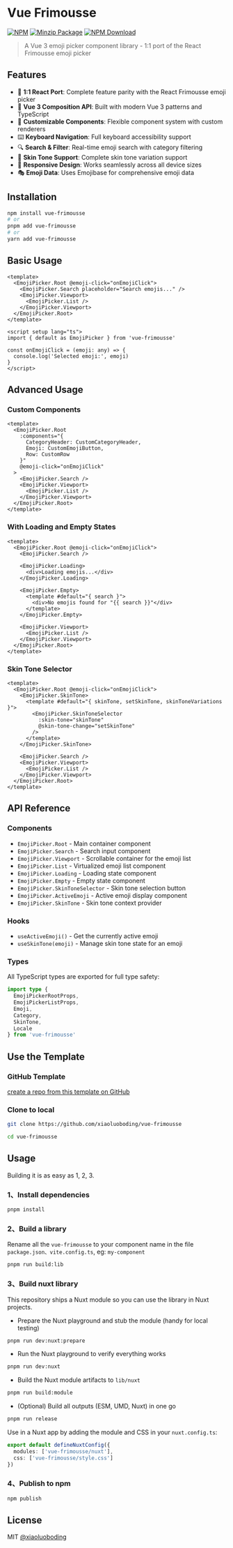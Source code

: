 # Vue Frimousse

[![NPM][npmBadge]][npmUrl]
[![Minzip Package][bundlePhobiaBadge]][bundlePhobiaUrl]
[![NPM Download][npmDtBadge]][npmDtUrl]

[npmBadge]: https://img.shields.io/npm/v/vue-frimousse.svg?maxAge=2592000
[npmUrl]: https://www.npmjs.com/package/vue-frimousse
[npmDtBadge]: https://img.shields.io/npm/dt/vue-frimousse.svg
[npmDtUrl]: https://www.npmjs.com/package/vue-frimousse
[bundlePhobiaBadge]: https://img.shields.io/bundlephobia/minzip/vue-frimousse
[bundlePhobiaUrl]: https://bundlephobia.com/package/vue-frimousse@latest

> A Vue 3 emoji picker component library - 1:1 port of the React Frimousse emoji picker

## Features

- 🎯 **1:1 React Port**: Complete feature parity with the React Frimousse emoji picker
- 🚀 **Vue 3 Composition API**: Built with modern Vue 3 patterns and TypeScript
- 🎨 **Customizable Components**: Flexible component system with custom renderers
- ⌨️ **Keyboard Navigation**: Full keyboard accessibility support
- 🔍 **Search & Filter**: Real-time emoji search with category filtering
- 🌈 **Skin Tone Support**: Complete skin tone variation support
- 📱 **Responsive Design**: Works seamlessly across all device sizes
- 🎭 **Emoji Data**: Uses Emojibase for comprehensive emoji data

## Installation

```bash
npm install vue-frimousse
# or
pnpm add vue-frimousse
# or
yarn add vue-frimousse
```

## Basic Usage

```vue
<template>
  <EmojiPicker.Root @emoji-click="onEmojiClick">
    <EmojiPicker.Search placeholder="Search emojis..." />
    <EmojiPicker.Viewport>
      <EmojiPicker.List />
    </EmojiPicker.Viewport>
  </EmojiPicker.Root>
</template>

<script setup lang="ts">
import { default as EmojiPicker } from 'vue-frimousse'

const onEmojiClick = (emoji: any) => {
  console.log('Selected emoji:', emoji)
}
</script>
```

## Advanced Usage

### Custom Components

```vue
<template>
  <EmojiPicker.Root 
    :components="{
      CategoryHeader: CustomCategoryHeader,
      Emoji: CustomEmojiButton,
      Row: CustomRow
    }"
    @emoji-click="onEmojiClick"
  >
    <EmojiPicker.Search />
    <EmojiPicker.Viewport>
      <EmojiPicker.List />
    </EmojiPicker.Viewport>
  </EmojiPicker.Root>
</template>
```

### With Loading and Empty States

```vue
<template>
  <EmojiPicker.Root @emoji-click="onEmojiClick">
    <EmojiPicker.Search />
    
    <EmojiPicker.Loading>
      <div>Loading emojis...</div>
    </EmojiPicker.Loading>
    
    <EmojiPicker.Empty>
      <template #default="{ search }">
        <div>No emojis found for "{{ search }}"</div>
      </template>
    </EmojiPicker.Empty>
    
    <EmojiPicker.Viewport>
      <EmojiPicker.List />
    </EmojiPicker.Viewport>
  </EmojiPicker.Root>
</template>
```

### Skin Tone Selector

```vue
<template>
  <EmojiPicker.Root @emoji-click="onEmojiClick">
    <EmojiPicker.SkinTone>
      <template #default="{ skinTone, setSkinTone, skinToneVariations }">
        <EmojiPicker.SkinToneSelector 
          :skin-tone="skinTone"
          @skin-tone-change="setSkinTone"
        />
      </template>
    </EmojiPicker.SkinTone>
    
    <EmojiPicker.Search />
    <EmojiPicker.Viewport>
      <EmojiPicker.List />
    </EmojiPicker.Viewport>
  </EmojiPicker.Root>
</template>
```

## API Reference

### Components

- `EmojiPicker.Root` - Main container component
- `EmojiPicker.Search` - Search input component  
- `EmojiPicker.Viewport` - Scrollable container for the emoji list
- `EmojiPicker.List` - Virtualized emoji list component
- `EmojiPicker.Loading` - Loading state component
- `EmojiPicker.Empty` - Empty state component
- `EmojiPicker.SkinToneSelector` - Skin tone selection button
- `EmojiPicker.ActiveEmoji` - Active emoji display component
- `EmojiPicker.SkinTone` - Skin tone context provider

### Hooks

- `useActiveEmoji()` - Get the currently active emoji
- `useSkinTone(emoji)` - Manage skin tone state for an emoji

### Types

All TypeScript types are exported for full type safety:

```typescript
import type { 
  EmojiPickerRootProps,
  EmojiPickerListProps,
  Emoji,
  Category,
  SkinTone,
  Locale
} from 'vue-frimousse'
```

## Use the Template

### GitHub Template

[create a repo from this template on GitHub](https://github.com/new?template_name=vue-frimousse&template_owner=xiaoluoboding)

### Clone to local

```bash
git clone https://github.com/xiaoluoboding/vue-frimousse

cd vue-frimousse
```

## Usage

Building it is as easy as 1, 2, 3.

### 1、Install dependencies

```bash
pnpm install
```

### 2、Build a library

Rename all the `vue-frimousse` to your component name in the file `package.json、vite.config.ts`, eg: `my-component`

```bash
pnpm run build:lib
```

### 3、Build nuxt library

This repository ships a Nuxt module so you can use the library in Nuxt projects.

- Prepare the Nuxt playground and stub the module (handy for local testing)

```bash
pnpm run dev:nuxt:prepare
```

- Run the Nuxt playground to verify everything works

```bash
pnpm run dev:nuxt
```

- Build the Nuxt module artifacts to `lib/nuxt`

```bash
pnpm run build:module
```

- (Optional) Build all outputs (ESM, UMD, Nuxt) in one go

```bash
pnpm run release
```

Use in a Nuxt app by adding the module and CSS in your `nuxt.config.ts`:

```ts
export default defineNuxtConfig({
  modules: ['vue-frimousse/nuxt'],
  css: ['vue-frimousse/style.css']
})
```

### 4、Publish to npm

```bash
npm publish
```

## License

MIT [@xiaoluoboding](https://github.com/xiaoluoboding)
